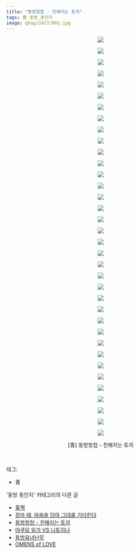 ```yaml
---
title: "동방청첩 - 친해지는 토끼"
tags: 青 동방_동인지
image: ghap/2427/001.jpg
---
```

<div class="article">
<p style="text-align: center; clear: none; float: none;"><img src="{{ site.nasurl }}/ghap/2427/001.jpg"/></p>
<p style="text-align: center; clear: none; float: none;"><img src="{{ site.nasurl }}/ghap/2427/002.jpg"/></p>
<p style="text-align: center; clear: none; float: none;"><img src="{{ site.nasurl }}/ghap/2427/003.jpg"/></p>
<p style="text-align: center; clear: none; float: none;"><img src="{{ site.nasurl }}/ghap/2427/004.jpg"/></p>
<p style="text-align: center; clear: none; float: none;"><img src="{{ site.nasurl }}/ghap/2427/005.jpg"/></p>
<p style="text-align: center; clear: none; float: none;"><img src="{{ site.nasurl }}/ghap/2427/006.jpg"/></p>
<p style="text-align: center; clear: none; float: none;"><img src="{{ site.nasurl }}/ghap/2427/007.jpg"/></p>
<p style="text-align: center; clear: none; float: none;"><img src="{{ site.nasurl }}/ghap/2427/008.jpg"/></p>
<p style="text-align: center; clear: none; float: none;"><img src="{{ site.nasurl }}/ghap/2427/009.jpg"/></p>
<p style="text-align: center; clear: none; float: none;"><img src="{{ site.nasurl }}/ghap/2427/010.jpg"/></p>
<p style="text-align: center; clear: none; float: none;"><img src="{{ site.nasurl }}/ghap/2427/011.jpg"/></p>
<p style="text-align: center; clear: none; float: none;"><img src="{{ site.nasurl }}/ghap/2427/012.jpg"/></p>
<p style="text-align: center; clear: none; float: none;"><img src="{{ site.nasurl }}/ghap/2427/013.jpg"/></p>
<p style="text-align: center; clear: none; float: none;"><img src="{{ site.nasurl }}/ghap/2427/014.jpg"/></p>
<p style="text-align: center; clear: none; float: none;"><img src="{{ site.nasurl }}/ghap/2427/015.jpg"/></p>
<p style="text-align: center; clear: none; float: none;"><img src="{{ site.nasurl }}/ghap/2427/016.jpg"/></p>
<p style="text-align: center; clear: none; float: none;"><img src="{{ site.nasurl }}/ghap/2427/017.jpg"/></p>
<p style="text-align: center; clear: none; float: none;"><img src="{{ site.nasurl }}/ghap/2427/018.jpg"/></p>
<p style="text-align: center; clear: none; float: none;"><img src="{{ site.nasurl }}/ghap/2427/019.jpg"/></p>
<p style="text-align: center; clear: none; float: none;"><img src="{{ site.nasurl }}/ghap/2427/020.jpg"/></p>
<p style="text-align: center; clear: none; float: none;"><img src="{{ site.nasurl }}/ghap/2427/021.jpg"/></p>
<p style="text-align: center; clear: none; float: none;"><img src="{{ site.nasurl }}/ghap/2427/022.jpg"/></p>
<p style="text-align: center; clear: none; float: none;"><img src="{{ site.nasurl }}/ghap/2427/023.jpg"/></p>
<p style="text-align: center; clear: none; float: none;"><img src="{{ site.nasurl }}/ghap/2427/024.jpg"/></p>
<p style="text-align: center; clear: none; float: none;"><img src="{{ site.nasurl }}/ghap/2427/025.jpg"/></p>
<p style="text-align: center; clear: none; float: none;"><img src="{{ site.nasurl }}/ghap/2427/026.jpg"/></p>
<p style="text-align: center; clear: none; float: none;"><img src="{{ site.nasurl }}/ghap/2427/027.jpg"/></p>
<p style="text-align: center; clear: none; float: none;"><img src="{{ site.nasurl }}/ghap/2427/028.jpg"/></p>
<p style="text-align: center; clear: none; float: none;"><img src="{{ site.nasurl }}/ghap/2427/029.jpg"/></p>
<p style="text-align: center; clear: none; float: none;"><img src="{{ site.nasurl }}/ghap/2427/030.jpg"/></p>
<p style="text-align: center; clear: none; float: none;"><img src="{{ site.nasurl }}/ghap/2427/031.jpg"/></p>
<p style="text-align: center; clear: none; float: none;"><img src="{{ site.nasurl }}/ghap/2427/032.jpg"/></p>
<p style="text-align: center; clear: none; float: none;"><img src="{{ site.nasurl }}/ghap/2427/033.jpg"/></p>
<p style="text-align: center; clear: none; float: none;"><img src="{{ site.nasurl }}/ghap/2427/034.jpg"/></p>
<p style="text-align: center; clear: none; float: none;"><img src="{{ site.nasurl }}/ghap/2427/035.jpg"/></p>
<p style="text-align: center; clear: none; float: none;"><img src="{{ site.nasurl }}/ghap/2427/036.jpg"/></p>
<p style="text-align: center; clear: none; float: none;">[青] 동방청첩 - 친해지는 토끼</p>
<p><br/></p>
</div><div class="tagTrail">
<p>태그: </p>
<ul>
<li>青</li>
</ul>
</div><div class="another">
<p>'동방 동인지' 카테고리의 다른 글</p>
<ul>
<li><a href="/2016-10-03-ghap_2429">훌쩍</a></li>
<li><a href="/2016-10-03-ghap_2428">장마 때, 마음을 담아 그대를 기다린다</a></li>
<li><a href="/2016-10-03-ghap_2427">동방청첩 - 친해지는 토끼</a></li>
<li><a href="/2016-10-03-ghap_2426">야쿠모 일가 VS 니토히나</a></li>
<li><a href="/2016-10-03-ghap_2425">동방유녀난무</a></li>
<li><a href="/2016-10-03-ghap_2424">OMENS of LOVE</a></li>
</ul>
</div><div class="cb_module cb_fluid">
<div class="cb_wrt cb_profile">
</div><!-- commentList close -->
</div>